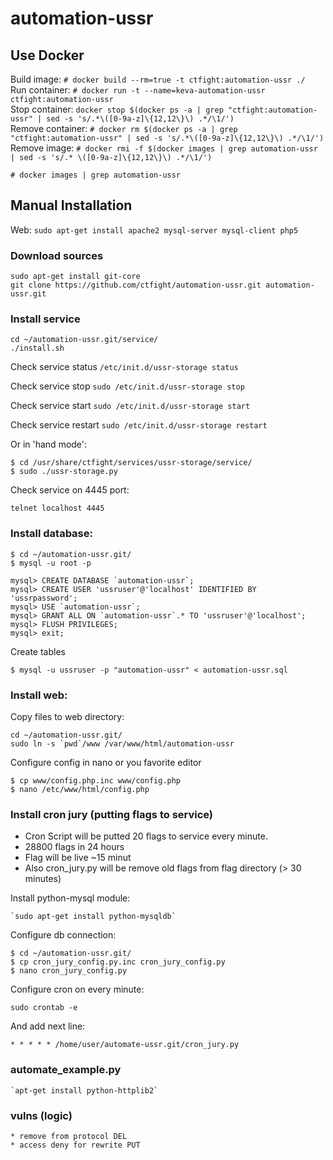 # automation-ussr

## Use Docker

Build image: `# docker build --rm=true -t ctfight:automation-ussr ./`  
Run container: `# docker run -t --name=keva-automation-ussr ctfight:automation-ussr`  
Stop container: `docker stop $(docker ps -a | grep "ctfight:automation-ussr" | sed -s 's/.*\([0-9a-z]\{12,12\}\) .*/\1/')`  
Remove container: `# docker rm $(docker ps -a | grep "ctfight:automation-ussr" | sed -s 's/.*\([0-9a-z]\{12,12\}\) .*/\1/')`  
Remove image: `# docker rmi -f $(docker images | grep automation-ussr | sed -s 's/.* \([0-9a-z]\{12,12\}\) .*/\1/')`  

```
# docker images | grep automation-ussr
``` 

## Manual Installation

Web: `sudo apt-get install apache2 mysql-server mysql-client php5`

### Download sources

	sudo apt-get install git-core
	git clone https://github.com/ctfight/automation-ussr.git automation-ussr.git

### Install service
	
	cd ~/automation-ussr.git/service/
	./install.sh

Check service status `/etc/init.d/ussr-storage status`

Check service stop `sudo /etc/init.d/ussr-storage stop`

Check service start `sudo /etc/init.d/ussr-storage start`

Check service restart `sudo /etc/init.d/ussr-storage restart`

Or in 'hand mode':

	$ cd /usr/share/ctfight/services/ussr-storage/service/
	$ sudo ./ussr-storage.py

Check service on 4445 port:

	telnet localhost 4445

### Install database:

	$ cd ~/automation-ussr.git/
	$ mysql -u root -p

	mysql> CREATE DATABASE `automation-ussr`;
	mysql> CREATE USER 'ussruser'@'localhost' IDENTIFIED BY 'ussrpassword';
	mysql> USE `automation-ussr`;
	mysql> GRANT ALL ON `automation-ussr`.* TO 'ussruser'@'localhost';
	mysql> FLUSH PRIVILEGES;
	mysql> exit;

Create tables
	
	$ mysql -u ussruser -p "automation-ussr" < automation-ussr.sql

### Install web:

Copy files to web directory:

	cd ~/automation-ussr.git/
	sudo ln -s `pwd`/www /var/www/html/automation-ussr

Configure config in nano or you favorite editor

	$ cp www/config.php.inc www/config.php
	$ nano /etc/www/html/config.php

### Install cron jury (putting flags to service)

* Cron Script will be putted 20 flags to service every minute.
* 28800 flags in 24 hours
* Flag will be live ~15 minut
* Also cron_jury.py will be remove old flags from flag directory (> 30 minutes)

Install python-mysql module:

	`sudo apt-get install python-mysqldb`

Configure db connection:

	$ cd ~/automation-ussr.git/
	$ cp cron_jury_config.py.inc cron_jury_config.py
	$ nano cron_jury_config.py

Configure cron on every minute:

	sudo crontab -e
	
And add next line:

	* * * * * /home/user/automate-ussr.git/cron_jury.py

### automate_example.py

	`apt-get install python-httplib2`

### vulns (logic)
	* remove from protocol DEL
	* access deny for rewrite PUT

